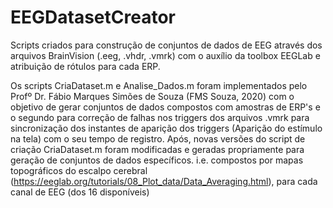 # EEGDatasetCreator

Scripts criados para construção de conjuntos de dados de EEG através dos arquivos BrainVision (.eeg, .vhdr, .vmrk) com o auxílio da toolbox EEGLab e atribuição de rótulos para cada ERP.

Os scripts CriaDataset.m e Analise_Dados.m foram implementados pelo Profº Dr. Fábio Marques Simões de Souza (FMS Souza, 2020) com o objetivo de gerar conjuntos de dados compostos com amostras de ERP's e o segundo para correção de falhas nos triggers dos arquivos .vmrk para sincronização dos instantes de aparição dos triggers (Aparição do estímulo na tela) com o seu tempo de registro. Após, novas versões do script de criação CriaDataset.m foram modificadas e geradas propriamente para geração de conjuntos de dados específicos. i.e. compostos por mapas topográficos do escalpo cerebral (https://eeglab.org/tutorials/08_Plot_data/Data_Averaging.html), para cada canal de EEG (dos 16 disponíveis)
